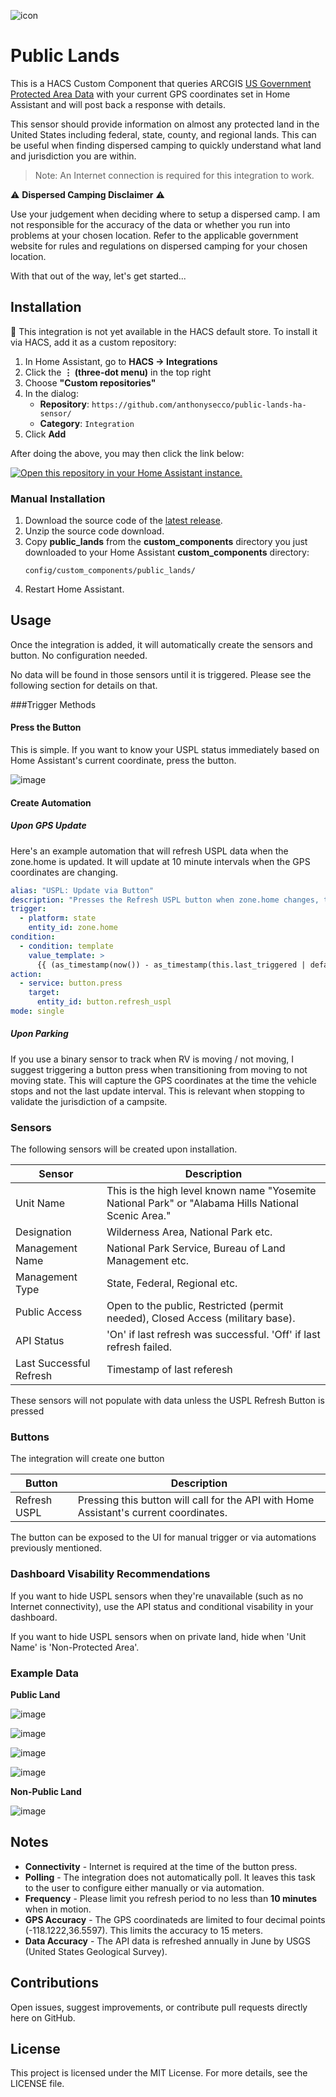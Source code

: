 ![icon](https://github.com/user-attachments/assets/de5ad0b3-8f84-4b37-a003-0a3bd3b0b2b2)

# Public Lands
This is a HACS Custom Component that queries ARCGIS [US Government Protected Area Data](https://services.arcgis.com/v01gqwM5QqNysAAi/ArcGIS/rest/services/Protection_Mechanism_Category_PADUS/FeatureServer/0) with your current GPS coordinates set in Home Assistant and will post back a response with details.

This sensor should provide information on almost any protected land in the United States including federal, state, county, and regional lands.  This can be useful when finding dispersed camping to quickly understand what land and jurisdiction you are within.

> Note: An Internet connection is required for this integration to work.

⚠️ **Dispersed Camping  Disclaimer** ⚠️

Use your judgement when deciding where to setup a dispersed camp.  I am not responsible for the accuracy of the data or whether you run into problems at your chosen location.  Refer to the applicable government website for rules and regulations on dispersed camping for your chosen location.

With that out of the way, let's get started...

## Installation

🛑 This integration is not yet available in the HACS default store.  To install it via HACS, add it as a custom repository:

1. In Home Assistant, go to **HACS → Integrations**
2. Click the **⋮ (three-dot menu)** in the top right
3. Choose **"Custom repositories"**
4. In the dialog:
   - **Repository**: `https://github.com/anthonysecco/public-lands-ha-sensor/`
   - **Category**: `Integration`
5. Click **Add**

After doing the above, you may then click the link below:

[![Open this repository in your Home Assistant instance.](https://my.home-assistant.io/badges/hacs_repository.svg)](https://my.home-assistant.io/redirect/hacs_repository/?owner=anthonysecco&repository=public-lands-ha-sensor&category=integration)

### Manual Installation

1. Download the source code of the [latest release](https://github.com/anthonysecco/public-lands-ha-sensor/releases).
2. Unzip the source code download.
3. Copy **public_lands** from the **custom_components** directory you just downloaded to your Home Assistant **custom_components** directory:
   ```
   config/custom_components/public_lands/
   ```
4. Restart Home Assistant.

## Usage

Once the integration is added, it will automatically create the sensors and button.  No configuration needed.

No data will be found in those sensors until it is triggered.  Please see the following section for details on that.

###Trigger Methods

#### Press the Button
This is simple.  If you want to know your USPL status immediately based on Home Assistant's current coordinate, press the button.

![image](https://github.com/user-attachments/assets/57a87b6e-a57f-4bb3-8e7f-d66b9b1e4b7e)

#### Create Automation

##### Upon GPS Update
Here's an example automation that will refresh USPL data when the zone.home is updated.  It will update at 10 minute intervals when the GPS coordinates are changing.

```yaml
alias: "USPL: Update via Button"
description: "Presses the Refresh USPL button when zone.home changes, throttled to once every 10 minutes."
trigger:
  - platform: state
    entity_id: zone.home
condition:
  - condition: template
    value_template: >
      {{ (as_timestamp(now()) - as_timestamp(this.last_triggered | default(0))) > 600 }}
action:
  - service: button.press
    target:
      entity_id: button.refresh_uspl
mode: single
```

##### Upon Parking
If you use a binary sensor to track when RV is moving / not moving, I suggest triggering a button press when transitioning from moving to not moving state.  This will capture the GPS coordinates at the time the vehicle stops and not the last update interval.  This is relevant when stopping to validate the jurisdiction of a campsite.

### Sensors
The following sensors will be created upon installation.

| Sensor | Description |
|--------|-------------|
| Unit Name | This is the high level known name "Yosemite National Park" or "Alabama Hills National Scenic Area." |
| Designation | Wilderness Area, National Park etc. |
| Management Name | National Park Service, Bureau of Land Management etc. |
| Management Type | State, Federal, Regional etc. |
| Public Access | Open to the public, Restricted (permit needed), Closed Access (military base). |
| API Status | 'On' if last refresh was successful.  'Off' if last refresh failed. |
| Last Successful Refresh | Timestamp of last referesh |

These sensors will not populate with data unless the USPL Refresh Button is pressed

### Buttons
The integration will create one button

| Button | Description |
|--------|-------------|
| Refresh USPL | Pressing this button will call for the API with Home Assistant's current coordinates. |

The button can be exposed to the UI for manual trigger or via automations previously mentioned.

### Dashboard Visability Recommendations

If you want to hide USPL sensors when they're unavailable (such as no Internet connectivity), use the API status and conditional visability in your dashboard.

If you want to hide USPL sensors when on private land, hide when 'Unit Name' is 'Non-Protected Area'.

### Example Data

**Public Land**

![image](https://github.com/user-attachments/assets/00ed28f7-26b3-4228-8489-aa490f7b0807)

![image](https://github.com/user-attachments/assets/55b51e88-e30e-4279-a5f0-184be36588fa)

![image](https://github.com/user-attachments/assets/c7ebddaa-8812-429f-bf1b-c62fa6d7a434)

![image](https://github.com/user-attachments/assets/3e7802b6-4a40-4656-91f9-467b24d82469)

**Non-Public Land**

![image](https://github.com/user-attachments/assets/d542a6f6-8fcd-4da2-8b8c-27b513d92afc)

## Notes

- **Connectivity** - Internet is required at the time of the button press.
- **Polling** - The integration does not automatically poll.  It leaves this task to the user to configure either manually or via automation.
- **Frequency** - Please limit you refresh period to no less than **10 minutes** when in motion.
- **GPS Accuracy** - The GPS coordinateds are limited to four decimal points (-118.1222,36.5597).  This limits the accuracy to 15 meters.
- **Data Accuracy** - The API data is refreshed annually in June by USGS (United States Geological Survey).

## Contributions

Open issues, suggest improvements, or contribute pull requests directly here on GitHub.

## License

This project is licensed under the MIT License. For more details, see the LICENSE file.&#x20;
